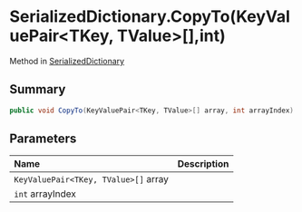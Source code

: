 # SerializedDictionary.CopyTo(KeyValuePair<TKey, TValue>[],int)

Method in [SerializedDictionary](api/csharp/yarn.unity.serializeddictionary.md)

## Summary



```csharp
public void CopyTo(KeyValuePair<TKey, TValue>[] array, int arrayIndex)
```

## Parameters

|Name|Description|
|:---|:---|
|`KeyValuePair<TKey, TValue>[]` array||
|`int` arrayIndex||


